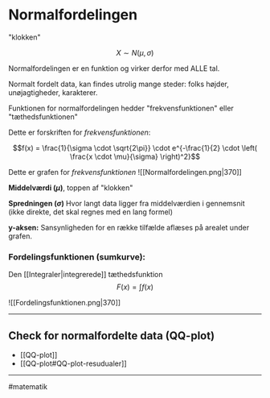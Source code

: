 # Normalfordelingen
"klokken"

$$X\sim N(\mu,\sigma)$$

Normalfordelingen er en funktion og virker derfor med ALLE tal.

Normalt fordelt data, kan findes utrolig mange steder: folks højder, unøjagtigheder, karakterer.

Funktionen for normalfordelingen hedder "frekvensfunktionen" eller "tæthedsfunktionen"

Dette er forskriften for *frekvensfunktionen*:

$$f(x) = \frac{1}{\sigma \cdot \sqrt{2\pi}} \cdot e^{-\frac{1}{2} \cdot \left( \frac{x \cdot \mu}{\sigma}  \right)^2}$$

Dette er grafen for *frekvensfunktionen*
![[Normalfordelingen.png|370]]

**Middelværdi ($\mu$)**, toppen af "klokken"

**Spredningen ($\sigma$)**
Hvor langt data ligger fra middelværdien i gennemsnit
(ikke direkte, det skal regnes med en lang formel)

**y-aksen:**
Sansynligheden for en række tilfælde aflæses på arealet under grafen. 

### Fordelingsfunktionen (sumkurve):
Den [[Integraler|integrerede]] tæthedsfunktion
$$F(x) = \int f(x)$$

![[Fordelingsfunktionen.png|370]]

---
## Check for normalfordelte data (QQ-plot)
- [[QQ-plot]]
- [[QQ-plot#QQ-plot-resudualer]]



---

#matematik 
